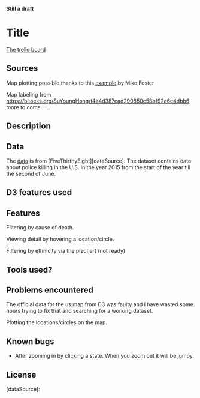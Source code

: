 **Still a draft**

# Title

[The trello board][trello]

## Sources
Map plotting possible thanks to this [example][mapSource] by Mike Foster

Map labeling from https://bl.ocks.org/SuYoungHong/f4a4d387ead290850e58bf92a6c4dbb6
more to come .....

## Description

## Data
The [data][dataLink] is from [FiveThirthyEight][dataSource]. The dataset contains data about police killing in the U.S. in the year 2015 from the start of the year till the second of June.

## D3 features used

## Features
Filtering by cause of death.

Viewing detail by hovering a location/circle.

Filtering by ethnicity via the piechart (not ready)

## Tools used?

## Problems encountered
The official data for the us map from D3 was faulty and I have wasted some hours trying to fix that and searching for a working dataset.

Plotting the locations/circles on the map.

## Known bugs
- After zooming in by clicking a state. When you zoom out it will be jumpy.

## License

[trello]: https://trello.com/b/NgRxgzdR

[dataLink]: https://github.com/fivethirtyeight/data/blob/master/police-killings/police_killings.csv
[dataSource]: 

[mapSource]: http://duspviz.mit.edu/d3-workshop/examples/session4/example1.html
<!-- [mapAuthor]:  -->